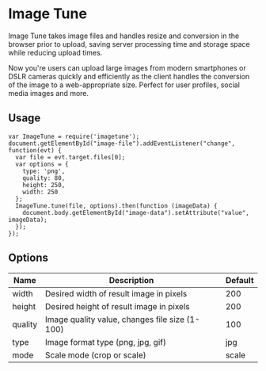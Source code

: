 # Image Tune
Image Tune takes image files and handles resize and conversion in the browser prior to upload, saving server processing time and storage space while reducing upload times.

Now you're users can upload large images from modern smartphones or DSLR cameras quickly and efficiently as the client handles the conversion of the image to a web-appropriate size. Perfect for user profiles, social media images and more.

## Usage
```
var ImageTune = require('imagetune');
document.getElementById("image-file").addEventListener("change", function(evt) {
  var file = evt.target.files[0];
  var options = {
    type: 'png', 
    quality: 80, 
    height: 250, 
    width: 250
  };
  ImageTune.tune(file, options).then(function (imageData) {
    document.body.getElementById("image-data").setAttribute("value", imageData);
  });
});
```

## Options
| Name    | Description                                    | Default |
|---------|------------------------------------------------|---------|
| width   | Desired width of result image in pixels        | 200     |
| height  | Desired height of result image in pixels       | 200     |
| quality | Image quality value, changes file size (1-100) | 100     |
| type    | Image format type (png, jpg, gif)              | jpg     |
| mode    | Scale mode (crop or scale)                     | scale   |
